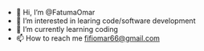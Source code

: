 - 👋 Hi, I’m @FatumaOmar
- 👀 I’m interested in learing code/software development
- 🌱 I’m currently learning coding
- 📫 How to reach me fifiomar66@gmail.com

<!---
FifiOmar/FifiOmar is a ✨ special ✨ repository because its `README.md` (this file) appears on your GitHub profile.
You can click the Preview link to take a look at your changes.
--->
